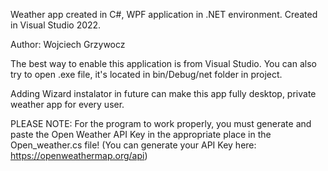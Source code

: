 Weather app created in C#, WPF application in .NET environment. Created in Visual Studio 2022.

Author: Wojciech Grzywocz

The best way to enable this application is from Visual Studio.
You can also try to open .exe file, it's located in bin/Debug/net folder in project.

Adding Wizard instalator in future can make this app fully desktop, private weather app for every user.

PLEASE NOTE: For the program to work properly, you must generate and paste the Open Weather API Key in the appropriate place in the Open_weather.cs file! (You can generate your API Key here: https://openweathermap.org/api)
